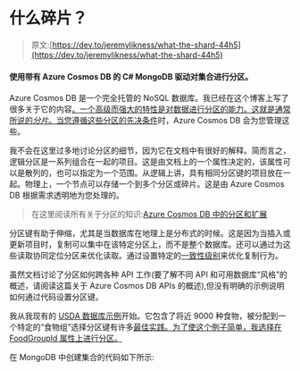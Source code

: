 # 什么碎片？

> 原文:[https://dev.to/jeremylikness/what-the-shard-44h5](https://dev.to/jeremylikness/what-the-shard-44h5)

#### 使用带有 Azure Cosmos DB 的 C# MongoDB 驱动对集合进行分区。

Azure Cosmos DB 是一个完全托管的 NoSQL 数据库。我已经在这个博客上写了很多关于它的内容[。一个高级而强大的特性是对数据进行分区的能力。这就是通常所说的*分片*。当您遵循这些分区的](https://blog.jeremylikness.com/tagged/cosmosdb)[先决条件](https://jlik.me/dx8)时，Azure Cosmos DB 会为您管理这些。

我不会在这里过多地讨论分区的细节，因为它在文档中有很好的解释。简而言之，逻辑分区是一系列组合在一起的项目。这是由文档上的一个属性决定的，该属性可以是散列的，也可以指定为一个范围。从逻辑上讲，具有相同分区键的项目放在一起。物理上，一个节点可以存储一个到多个分区或碎片。这是由 Azure Cosmos DB 根据需求透明地为您处理的。

> 在这里阅读所有关于分区的知识:[Azure Cosmos DB 中的分区和扩展](https://jlik.me/dx5)

分区键有助于伸缩，尤其是当数据库在地理上是分布式的时候。这是因为当插入或更新项目时，复制可以集中在该特定分区上，而不是整个数据库。还可以通过为这些读取协同定位分区来优化读取。通过设置特定的[一致性级别](https://dev.to/jeremylikness/getting-behind-the-9-ball-cosmosdb-consistency-levels-2jgg)来优化复制行为。

虽然文档讨论了分区如何跨各种 API 工作(要了解不同 API 和可用数据库“风格”的概述，请阅读这篇关于 Azure Cosmos DB APIs 的概述),但没有明确的示例说明如何通过代码设置分区键。

我从我现有的 [USDA 数据库示例](https://github.com/JeremyLikness/explore-cosmos-db)开始。它包含了将近 9000 种食物，被分配到一个特定的“食物组”选择分区键有许多[最佳实践。为了使这个例子简单，我选择在 FoodGroupId 属性上进行分区。](https://jlik.me/dx6)

在 MongoDB 中创建集合的代码如下所示: